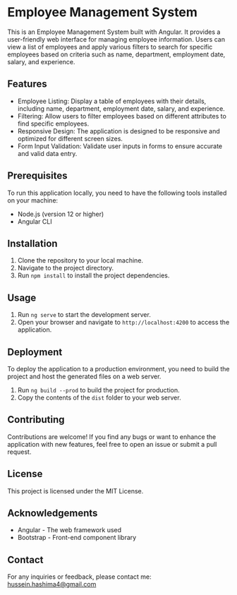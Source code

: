 # Employee Management System

This is an Employee Management System built with Angular. It provides a user-friendly web interface for managing employee information. Users can view a list of employees and apply various filters to search for specific employees based on criteria such as name, department, employment date, salary, and experience.

## Features

- Employee Listing: Display a table of employees with their details, including name, department, employment date, salary, and experience.
- Filtering: Allow users to filter employees based on different attributes to find specific employees.
- Responsive Design: The application is designed to be responsive and optimized for different screen sizes.
- Form Input Validation: Validate user inputs in forms to ensure accurate and valid data entry.

## Prerequisites

To run this application locally, you need to have the following tools installed on your machine:

- Node.js (version 12 or higher)
- Angular CLI

## Installation

1. Clone the repository to your local machine.
2. Navigate to the project directory.
3. Run `npm install` to install the project dependencies.

## Usage

1. Run `ng serve` to start the development server.
2. Open your browser and navigate to `http://localhost:4200` to access the application.

## Deployment

To deploy the application to a production environment, you need to build the project and host the generated files on a web server.

1. Run `ng build --prod` to build the project for production.
2. Copy the contents of the `dist` folder to your web server.

## Contributing

Contributions are welcome! If you find any bugs or want to enhance the application with new features, feel free to open an issue or submit a pull request.

## License

This project is licensed under the MIT License.

## Acknowledgements

- Angular - The web framework used
- Bootstrap - Front-end component library

## Contact

For any inquiries or feedback, please contact me:
hussein.hashima4@gmail.com
